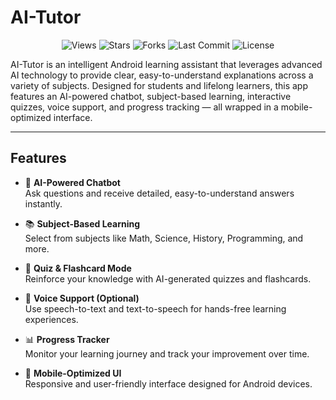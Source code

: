# AI-Tutor

<p align="center">
  <img src="https://komarev.com/ghpvc/?username=IUA03&repo=AI-Tutor&color=1DA1F2&style=flat" alt="Views"/>
  <img src="https://img.shields.io/github/stars/IUA03/AI-Tutor?color=FFD700&style=flat" alt="Stars"/>
  <img src="https://img.shields.io/github/forks/IUA03/AI-Tutor?color=FF6F61&style=flat" alt="Forks"/>
  <img src="https://img.shields.io/github/last-commit/IUA03/AI-Tutor?color=4CAF50&style=flat" alt="Last Commit"/>
  <img src="https://img.shields.io/github/license/IUA03/AI-Tutor?color=blueviolet&style=flat" alt="License"/>
</p>

AI-Tutor is an intelligent Android learning assistant that leverages advanced AI technology to provide clear, easy-to-understand explanations across a variety of subjects. Designed for students and lifelong learners, this app features an AI-powered chatbot, subject-based learning, interactive quizzes, voice support, and progress tracking — all wrapped in a mobile-optimized interface.

---

## Features

- 🤖 **AI-Powered Chatbot**  
  Ask questions and receive detailed, easy-to-understand answers instantly.

- 📚 **Subject-Based Learning**  
  Select from subjects like Math, Science, History, Programming, and more.

- 🧠 **Quiz & Flashcard Mode**  
  Reinforce your knowledge with AI-generated quizzes and flashcards.

- 🎤 **Voice Support (Optional)**  
  Use speech-to-text and text-to-speech for hands-free learning experiences.

- 📊 **Progress Tracker**  
  Monitor your learning journey and track your improvement over time.

- 📱 **Mobile-Optimized UI**  
  Responsive and user-friendly interface designed for Android devices.

